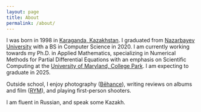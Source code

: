 ```yaml
---
layout: page
title: About
permalink: /about/
---
```


I was born in 1998 in [Karaganda, Kazakhstan](https://en.wikipedia.org/wiki/Karaganda). I graduated from [Nazarbayev University](https://nu.edu.kz/) with a BS in Computer Science in 2020. I am currently working towards my Ph.D. in Applied Mathematics, specializing in Numerical Methods for Partial Differential Equations with an emphasis on Scientific Computing at the [University of Maryland, College Park](https://umd.edu/). I am expecting to graduate in 2025.

Outside school, I enjoy photography ([Bēhance](https://www.behance.net/chromomons)), writing reviews on albums and film ([RYM](https://www.rateyourmusic.com/~chromomons)), and playing first-person shooters.

I am fluent in Russian, and speak some Kazakh.
